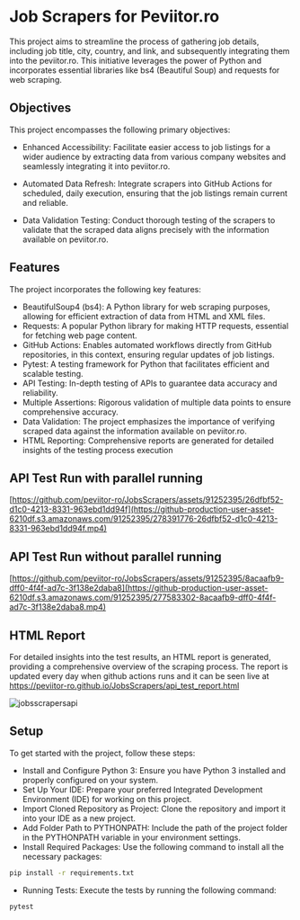 
# Job Scrapers for Peviitor.ro

This project aims to streamline the process of gathering job details, including job title, city, country, and link, and subsequently integrating them into the peviitor.ro. This initiative leverages the power of Python and incorporates essential libraries like bs4 (Beautiful Soup) and requests for web scraping.

## Objectives

This project encompasses the following primary objectives:

- Enhanced Accessibility: Facilitate easier access to job listings for a wider audience by extracting data from various company websites and seamlessly integrating it into peviitor.ro.

- Automated Data Refresh: Integrate scrapers into GitHub Actions for scheduled, daily execution, ensuring that the job listings remain current and reliable.

- Data Validation Testing: Conduct thorough testing of the scrapers to validate that the scraped data aligns precisely with the information available on peviitor.ro.

## Features

The project incorporates the following key features:

- BeautifulSoup4 (bs4): A Python library for web scraping purposes, allowing for efficient extraction of data from HTML and XML files.
- Requests: A popular Python library for making HTTP requests, essential for fetching web page content.
- GitHub Actions: Enables automated workflows directly from GitHub repositories, in this context, ensuring regular updates of job listings.
- Pytest: A testing framework for Python that facilitates efficient and scalable testing.
- API Testing: In-depth testing of APIs to guarantee data accuracy and reliability.
- Multiple Assertions: Rigorous validation of multiple data points to ensure comprehensive accuracy.
- Data Validation: The project emphasizes the importance of verifying scraped data against the information available on peviitor.ro.
- HTML Reporting: Comprehensive reports are generated for detailed insights of the testing process execution

## API Test Run with parallel running

[https://github.com/peviitor-ro/JobsScrapers/assets/91252395/26dfbf52-d1c0-4213-8331-963ebd1dd94f](https://github-production-user-asset-6210df.s3.amazonaws.com/91252395/278391776-26dfbf52-d1c0-4213-8331-963ebd1dd94f.mp4)

## API Test Run without parallel running

[https://github.com/peviitor-ro/JobsScrapers/assets/91252395/8acaafb9-dff0-4f4f-ad7c-3f138e2daba8](https://github-production-user-asset-6210df.s3.amazonaws.com/91252395/277583302-8acaafb9-dff0-4f4f-ad7c-3f138e2daba8.mp4)

## HTML Report

For detailed insights into the test results, an HTML report is generated, providing a comprehensive overview of the scraping process.
The report is updated every day when github actions runs and it can be seen live at https://peviitor-ro.github.io/JobsScrapers/api_test_report.html


![jobsscrapersapi](https://github.com/peviitor-ro/JobsScrapers/assets/91252395/49a3f31e-72c0-4c0b-acd9-265bc8160f51)


## Setup

To get started with the project, follow these steps:

- Install and Configure Python 3: Ensure you have Python 3 installed and properly configured on your system.
- Set Up Your IDE: Prepare your preferred Integrated Development Environment (IDE) for working on this project.
- Import Cloned Repository as Project: Clone the repository and import it into your IDE as a new project.
- Add Folder Path to PYTHONPATH: Include the path of the project folder in the PYTHONPATH variable in your environment settings.
- Install Required Packages: Use the following command to install all the necessary packages: 
```bash
pip install -r requirements.txt
```
- Running Tests: Execute the tests by running the following command:
```bash
pytest
```
